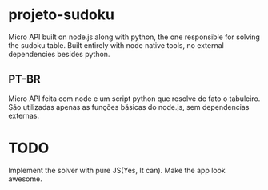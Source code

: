 # projeto-sudoku
Micro API built on node.js along with python, the one responsible for solving the sudoku table.
Built entirely with node native tools, no external dependencies besides python.

## PT-BR ##
Micro API feita com node e um script python que resolve de fato o tabuleiro.
São utilizadas apenas as funções básicas do node.js, sem dependencias externas.

# TODO
Implement the solver with pure JS(Yes, It can).
Make the app look awesome.
